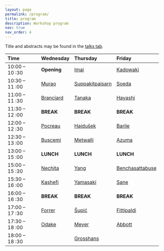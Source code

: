 ```yaml
---
layout: page
permalink: /program/
title: program
description: Workshop program
nav: true
nav_order: 4
---
```


Title and abstracts may be found in the [talks tab](https://jfqi2023.github.io/talks/).

| Time           | Wednesday                                                                                 | Thursday                                                                    | Friday                                                                          |
| :------------- | :---------------------------------------------------------------------------------------- | :-------------------------------------------------------------------------- | :------------------------------------------------------------------------------ |
| 10:00 – 10 :30 | **Opening**                                                                               | [Imai](https://www-imai.is.s.u-tokyo.ac.jp/members.html)                    | [Kadowaki](https://dblp.org/pid/36/7606.html)                                   |
| 10:30 – 11 :00 | [Murao](https://www.eve.phys.s.u-tokyo.ac.jp/php/members.php)                             | [Suppakitpaisarn](http://vorapong-sup.net/)                                 | [Soeda](https://www.nii.ac.jp/en/faculty/informatics/soeda_akihito/)            |
| 11:00 – 11 :30 | [Branciard](https://neel.cnrs.fr/les-chercheurs-et-techniciens/branciard-cyril)           | [Tanaka](https://www.eve.phys.s.u-tokyo.ac.jp/php/members.php)              | [Hayashi](https://qis1.ex.nii.ac.jp/quantumCenter/p_hayashi.html)               |
| 11:30 – 12 :00 | **BREAK**                                                                                 | **BREAK**                                                                   | **BREAK**                                                                       |
| 12:00 – 12 :30 | [Pocreau](http://2007-2020.liglab.fr/fr/util/annuaire5b45.html?prenom=Pierre&nom=POCREAU)                                                  | [Hajdušek](https://scholar.google.com.sg/citations?user=8DgauUcAAAAJ&hl=en) | [Barile](https://orcid.org/0000-0002-5122-0340)                                 |
| 12:30 – 13 :00 | [Buscemi](http://www.math.cm.is.nagoya-u.ac.jp/~buscemi/)                                 | [Metwalli](https://aqua.sfc.wide.ad.jp/members)                             | [Azuma](https://researchmap.jp/hirooazuma_quantph)                              |
| 13:00 – 15 :00 | **LUNCH**                                                                                 | **LUNCH**                                                                   | **LUNCH**                                                                       |
| 15:00 – 15 :30 | [Nechita](https://ion.nechita.net/about/)                                                 | [Yang](https://www.lip6.fr/actualite/personnes-fiche.php?ident=D2585)       | [Benchasattabuse](https://scholar.google.com/citations?user=FRsTsksAAAAJ&hl=en) |
| 15:30 – 16 :00 | [Kashefi](https://www.lip6.fr/actualite/personnes-fiche.php?ident=P1427) | [Yamasaki](https://www.hayatayamasaki.com/)                                 | [Sane](https://scholar.google.com/citations?user=YMJbS5wAAAAJ&hl=en)            |
| 16:00 – 16 :30 | **BREAK**                                                                                 | **BREAK**                                                                   | **BREAK**                                                                       |
| 17:00 – 17 :30 |  [Forrer](https://www.eve.phys.s.u-tokyo.ac.jp/php/members.php)                        | [Šupić](https://www.lip6.fr/actualite/personnes-fiche.php?ident=D2431)      | [Fittipaldi](https://qi.lip6.fr/people/paolo-fittipaldi/)                       |
| 17:30 – 18 :00 |       [Odake](https://www.eve.phys.s.u-tokyo.ac.jp/php/members.php)                       | [Meyer](https://www.lip6.fr/actualite/personnes-fiche.php?ident=D2412)      | [Abbott](https://alastair-abbott.github.io/)                                    |
| 18:00 – 18 :30 |                                                                                          | [Grosshans](https://www.lip6.fr/actualite/personnes-fiche.php?ident=P1445)  |                                                                                 |

                            



<!---




| Time           | Wednesday   | Thursday  | Friday    |
| :------------- | :---------- | :-------- | :-------- |
| 09:30 – 10 :00 | **Opening** | ---       | ---       |
| 10:00 – 10 :30 | TALK 1      | TALK 9    | TALK 17   |
| 10:30 – 11 :00 | TALK 2      | TALK 10   | TALK 18   |
| 11:00 – 11 :30 | **BREAK**   | **BREAK** | **BREAK** |
| 11:30 – 12 :00 | TALK 3      | TALK 11   | TALK 19   |
| 12:00 – 12 :30 | TALK 4      | TALK 12   | TALK 20   |
| 12:30 – 14 :30 | **LUNCH**   | **LUNCH** | **LUNCH** |
| 14:30 – 15 :00 | TALK 5      | TALK 13   | TALK 21   |
| 15:00 – 15 :30 | TALK 6      | TALK 14   | TALK 22   |
| 15:30 – 16 :00 | **BREAK**   | **BREAK** | **BREAK** |
| 16:30 – 17 :00 | TALK 7      | TALK 15   | TALK 23   |
| 16:30 – 17 :00 | TALK 8      | TALK 16   | TALK 24   |

| Time           | Wednesday   | Thursday        | Friday          |
| :------------- | :---------- | :-------------- | :-------------- |
| 09:30 – 10 :00 | **Opening** | ---             | ---             |
| 10:00 – 10 :30 | Murao       | Imai            | Soeda           |
| 10:30 – 11 :00 | Branciard   | Suppakitpaisarn | Azuma           |
| 11:00 – 11 :30 | **BREAK**   | **BREAK**       | **BREAK**       |
| 11:30 – 12 :00 | Taranto     | Hajdušek        | Barile          |
| 12:00 – 12 :30 | Buscemi     | Metwalli        | Fittipaldi      |
| 12:30 – 14 :30 | **LUNCH**   | **LUNCH**       | **LUNCH**       |
| 14:30 – 15 :00 | Nechita     | Yang            | Benchasattabuse |
| 15:00 – 15 :30 | Pocreau     | Yamasaki        | Sane            |
| 15:30 – 16 :00 | **BREAK**   | **BREAK**       | **BREAK**       |
| 16:30 – 17 :00 | Odake       | Šupić           | Abbott          |
| 16:30 – 17 :00 | Forrer      | Meyer           | Hayashi         |
-->
